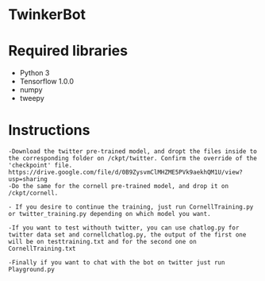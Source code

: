 # TwinkerBot

# Required libraries

  - Python 3
  - Tensorflow 1.0.0
  - numpy
  - tweepy

# Instructions

    -Download the twitter pre-trained model, and dropt the files inside to the corresponding folder on /ckpt/twitter. Confirm the override of the 'checkpoint' file. https://drive.google.com/file/d/0B9ZysvmClMHZME5PVk9aekhQM1U/view?usp=sharing
    -Do the same for the cornell pre-trained model, and drop it on /ckpt/cornell.
    
    - If you desire to continue the training, just run CornellTraining.py or twitter_training.py depending on which model you want.
    
    -If you want to test withouth twitter, you can use chatlog.py for twitter data set and cornellchatlog.py, the output of the first one will be on testtraining.txt and for the second one on CornellTraining.txt
    
    -Finally if you want to chat with the bot on twitter just run Playground.py
    
    
